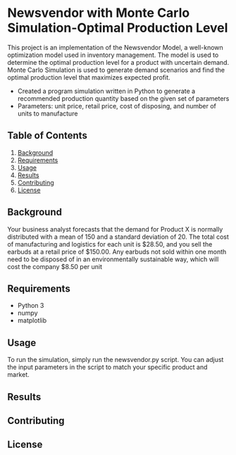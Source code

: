 # Newsvendor with Monte Carlo Simulation-Optimal Production Level

This project is an implementation of the Newsvendor Model, a well-known optimization model used in inventory management. The model is used to determine the optimal production level for a product with uncertain demand. Monte Carlo Simulation is used to generate demand scenarios and find the optimal production level that maximizes expected profit.

* Created a program simulation written in Python to generate a recommended production quantity based on the given set of parameters
* Parameters: unit price, retail price, cost of disposing, and number of units to manufacture

## Table of Contents
1. [Background](##Background)
2. [Requirements](##Requirements)
3. [Usage](##Usage)
4. [Results](##Results)
5. [Contributing](##Contributing)
6. [License](##License)

## Background

Your business analyst forecasts that the demand for Product X is normally distributed with a mean of 150 and a standard deviation of 20. The total cost of manufacturing and logistics for each unit is $28.50, and you sell the earbuds at a retail price of $150.00. Any earbuds not sold within one month need to be disposed of in an environmentally sustainable way, which will cost the company $8.50 per unit

## Requirements

* Python 3
* numpy
* matplotlib

## Usage

To run the simulation, simply run the newsvendor.py script. You can adjust the input parameters in the script to match your specific product and market.


## Results

## Contributing

## License
